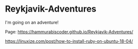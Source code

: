 # Reykjavik-Adventures
I'm going on an adventure!

Page: https://hammurabiscoder.github.io/Reykjavik-Adventures/

https://linuxize.com/post/how-to-install-ruby-on-ubuntu-18-04/
